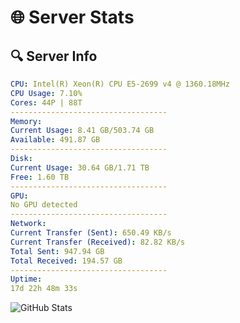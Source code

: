 # 🌐 Server Stats
## 🔍 Server Info
```yaml
CPU: Intel(R) Xeon(R) CPU E5-2699 v4 @ 1360.18MHz
CPU Usage: 7.10%
Cores: 44P | 88T
-----------------------------------
Memory:
Current Usage: 8.41 GB/503.74 GB
Available: 491.87 GB
-----------------------------------
Disk:
Current Usage: 30.64 GB/1.71 TB
Free: 1.60 TB
-----------------------------------
GPU:
No GPU detected
-----------------------------------
Network:
Current Transfer (Sent): 650.49 KB/s
Current Transfer (Received): 82.82 KB/s
Total Sent: 947.94 GB
Total Received: 194.57 GB
-----------------------------------
Uptime:
17d 22h 48m 33s
```
![GitHub Stats](https://img.shields.io/badge/Updated-2025-05-07_15:57:21-blue)